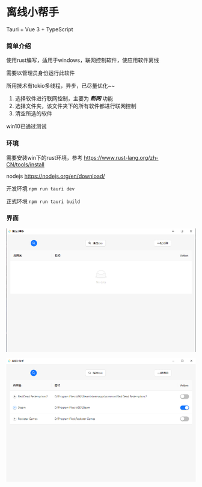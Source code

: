 # 离线小帮手
Tauri + Vue 3 + TypeScript

### 简单介绍
使用rust编写，适用于windows，联网控制软件，使应用软件离线

需要以管理员身份运行此软件

所用技术有tokio多线程，异步，已尽量优化~~


1. 选择软件进行联网控制，主要为 _**断网**_ 功能
2. 选择文件夹，该文件夹下的所有软件都进行联网控制
3. 清空所选的软件

win10已通过测试

### 环境
需要安装win下的rust环境，参考
https://www.rust-lang.org/zh-CN/tools/install

nodejs
https://nodejs.org/en/download/

开发环境
`npm run tauri dev`

正式环境
`npm run tauri build`

### 界面

![img.png](img.png)

![img_1.png](img_1.png)